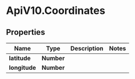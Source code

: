 # ApiV10.Coordinates

## Properties

Name | Type | Description | Notes
------------ | ------------- | ------------- | -------------
**latitude** | **Number** |  | 
**longitude** | **Number** |  | 


